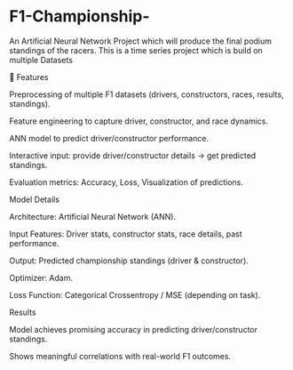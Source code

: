 # F1-Championship-
An Artificial Neural Network Project which will produce the final podium standings of the racers. This is a time series project which is build on multiple Datasets


📌 Features

Preprocessing of multiple F1 datasets (drivers, constructors, races, results, standings).

Feature engineering to capture driver, constructor, and race dynamics.

ANN model to predict driver/constructor performance.

Interactive input: provide driver/constructor details → get predicted standings.

Evaluation metrics: Accuracy, Loss, Visualization of predictions.

Model Details

Architecture: Artificial Neural Network (ANN).

Input Features: Driver stats, constructor stats, race details, past performance.

Output: Predicted championship standings (driver & constructor).

Optimizer: Adam.

Loss Function: Categorical Crossentropy / MSE (depending on task).

Results

Model achieves promising accuracy in predicting driver/constructor standings.

Shows meaningful correlations with real-world F1 outcomes.
